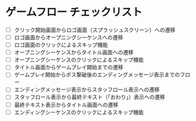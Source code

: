 # ゲームフロー チェックリスト

- [ ] クリック開始画面からロゴ画面（スプラッシュスクリーン）への遷移
- [ ] ロゴ画面からオープニングシーケンスへの遷移
- [ ] ロゴ画面のクリックによるスキップ機能
- [ ] オープニングシーケンスからタイトル画面への遷移
- [ ] オープニングシーケンスのクリックによるスキップ機能
- [ ] タイトル画面からゲームプレイ開始までの遷移
- [ ] ゲームプレイ開始からボス撃破後のエンディングメッセージ表示までのフロー
- [ ] エンディングメッセージ表示からスタッフロール表示への遷移
- [ ] スタッフロール表示から最終テキスト（「おわり」）表示への遷移
- [ ] 最終テキスト表示からタイトル画面への遷移
- [ ] エンディングシーケンスのクリックによるスキップ機能